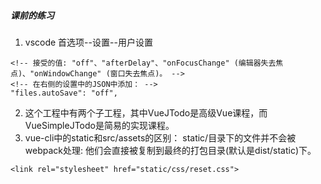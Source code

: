 ##### 课前的练习
1. vscode 首选项--设置--用户设置
```
<!-- 接受的值: "off"、"afterDelay"、"onFocusChange" (编辑器失去焦点)、"onWindowChange" (窗口失去焦点)。 -->
<!-- 在右侧的设置中的JSON中添加： -->
"files.autoSave": "off",
```
2. 这个工程中有两个子工程，其中VueJTodo是高级Vue课程，而VueSimpleJTodo是简易的实现课程。
3. vue-cli中的static和src/assets的区别：
static/目录下的文件并不会被webpack处理: 他们会直接被复制到最终的打包目录(默认是dist/static)下。
```
<link rel="stylesheet" href="static/css/reset.css">
```
